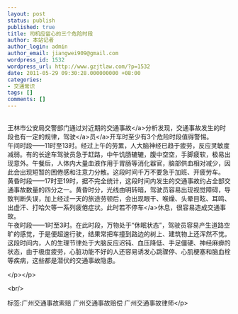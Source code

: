 ```yaml
---
layout: post
status: publish
published: true
title: 司机应留心的三个危险时段
author: 本站记者
author_login: admin
author_email: jiangwei909@gmail.com
wordpress_id: 1532
wordpress_url: http://www.gzjtlaw.com/?p=1532
date: 2011-05-29 09:30:28.000000000 +08:00
categories:
- 交通常识
tags: []
comments: []
---
```

<p><br> 王林市公安局交警部门通过对近期的<a>交通事故<&#47;a>分析发现，交通事故发生的时段也有一定的规律，<a><a>驾驶<&#47;a>员<&#47;a>开车时至少有3个危险时段值得警惕。<br> 午间时段&mdash;&mdash;11时至13时。经过上午的劳累，人大脑神经已趋于疲劳，反应灵敏度减弱。有的长途车驾驶员急于赶路，中午饥肠辘辘，腹中空空，手脚疲软，极易出现意外。午餐后，人体内大量血液作用于胃肠等消化器官，脑部供血相对减少，因此会出现短暂的困倦感和注意力分散。这段时间千万不要急于加班、开疲劳车。<br> 黄昏时段&mdash;&mdash;17时至19时，据不完全统计，这段时间内发生的交通事故约占全部交通事故数量的四分之一。黄昏时分，光线由明转暗，驾驶员容易出现视觉障碍，导致判断失误，加上经过一天的旅途劳顿后，会出现眼干、喉燥、头晕目眩、耳鸣、出虚汗、打哈欠等一系列疲倦症状。此时若不<a>停车<&#47;a>休息，很容易造成交通事故。<br> 午夜时段&mdash;&mdash;1时至3时。在此时段，万物处于&ldquo;休眠状态&rdquo;，驾驶员容易产生道路空旷的感觉，于是便超速行驶，结果常把车撞到路边的树上、建筑物上还浑然不觉。这段时间内，人的生理节律处于大脑反应迟钝、血压降低、手足僵硬、神经麻痹的状态，由于极度疲劳，心脏功能不好的人还容易诱发心跳骤停、心肌梗塞和脑血栓等疾病，这些都是潜伏的交通事故隐患。<p> <&#47;p><&#47;p><br&#47;><p>标签:广州交通事故索赔 广州交通事故赔偿 广州交通事故律师<&#47;p>

